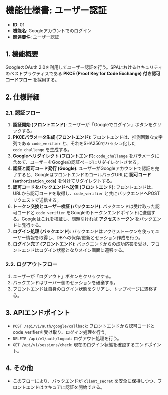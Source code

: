 # 機能仕様書: ユーザー認証

- **ID**: 01
- **機能名**: Googleアカウントでのログイン
- **関連要件**: ユーザー認証

## 1. 機能概要

GoogleのOAuth 2.0を利用してユーザー認証を行う。SPAにおけるセキュリティのベストプラクティスである **PKCE (Proof Key for Code Exchange) 付き認可コードフロー** を採用する。

## 2. 仕様詳細

### 2.1. 認証フロー

1.  **認証開始 (フロントエンド)**: ユーザーが「Googleでログイン」ボタンをクリックする。
2.  **PKCEパラメータ生成 (フロントエンド)**: フロントエンドは、推測困難な文字列である `code_verifier` と、それをSHA256でハッシュ化した `code_challenge` を生成する。
3.  **Googleへリダイレクト (フロントエンド)**: `code_challenge` をパラメータに含めて、ユーザーをGoogleの認証ページにリダイレクトさせる。
4.  **認証と認可コード発行 (Google)**: ユーザーがGoogleアカウントで認証を完了すると、GoogleはフロントエンドのコールバックURLに **認可コード (`authorization_code`)** を付けてリダイレクトする。
5.  **認可コードをバックエンドへ送信 (フロントエンド)**: フロントエンドは、URLから認可コードを取得し、`code_verifier` と共にバックエンドへPOSTリクエストで送信する。
6.  **トークン交換とユーザー検証 (バックエンド)**: バックエンドは受け取った認可コードと `code_verifier` をGoogleのトークンエンドポイントに送信する。Googleはこれを検証し、問題なければ **アクセストークン** をバックエンドに発行する。
7.  **ログイン処理 (バックエンド)**: バックエンドはアクセストークンを使ってユーザー情報を取得し、DBへの保存/更新とセッション作成を行う。
8.  **ログイン完了 (フロントエンド)**: バックエンドからの成功応答を受け、フロントエンドはログイン状態となりメイン画面に遷移する。

### 2.2. ログアウトフロー

1.  ユーザーが「ログアウト」ボタンをクリックする。
2.  バックエンドはサーバー側のセッションを破棄する。
3.  フロントエンドは自身のログイン状態をクリアし、トップページに遷移する。

## 3. APIエンドポイント

- `POST /api/v1/auth/google/callback`: フロントエンドから認可コードとcode_verifierを受け取り、ログイン処理を行う。
- `DELETE /api/v1/auth/logout`: ログアウト処理を行う。
- `GET /api/v1/sessions/check`: 現在のログイン状態を確認するエンドポイント。

## 4. その他

- このフローにより、バックエンドが `client_secret` を安全に保持しつつ、フロントエンドはセキュアに認証を開始できる。